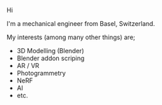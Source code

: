 Hi

I'm a mechanical engineer from Basel, Switzerland.

My interests (among many other things) are;
* 3D Modelling (Blender)
* Blender addon scriping
* AR / VR
* Photogrammetry
* NeRF
* AI
* etc.
